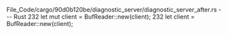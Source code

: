File_Code/cargo/90d0b120be/diagnostic_server/diagnostic_server_after.rs --- Rust
232             let mut client = BufReader::new(client);                                                                                                     232             let client = BufReader::new(client);

